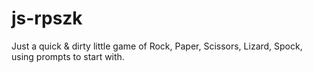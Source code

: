# js-rpszk
Just a quick &amp; dirty little game of Rock, Paper, Scissors, Lizard, Spock, using prompts to start with.
